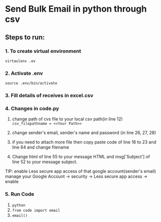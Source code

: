 # Send Bulk Email in python through csv

## Steps to run:

### 1. To create virtual environment
`virtaulenv .ev`

### 2.  Activate .env
`source .env/bin/activate`

### 3.  Fill details of receives in excel.csv

### 4. Changes in code.py
  1. change path of cvs file to your local csv path(in line 12)
  ` csv_filepathname = <<Your Path>> `
  
  2. change sender's email, sender's name and password (in line 26, 27, 28)
  
  3. if you need to attach more file then copy paste code of line 16 to 23 and line 64 and change filename 
  
  4. Change html of line 55 to your message HTML and msg['Subject'] of line 52 to your message subject.
   
  TIP: enable Less secure app access of that google account(sender's email)
    manage your Google Account -> security -> Less secure app access -> enable

### 5. Run Code
  1. `python`
  2. `from code import email`
  3. `email()`

